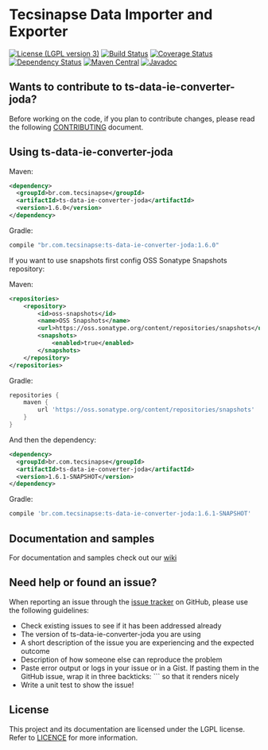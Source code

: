 Tecsinapse Data Importer and Exporter
==========
[![License (LGPL version 3)](https://img.shields.io/badge/license-GNU%20LGPL%20version%203.0-blue.svg)](https://github.com/tecsinapse/ts-data-ie-converter-joda/blob/master/LICENCE)
[![Build Status](https://travis-ci.org/tecsinapse/ts-data-ie-converter-joda.svg?branch=master)](https://travis-ci.org/tecsinapse/ts-data-ie-converter-joda)
[![Coverage Status](https://img.shields.io/coveralls/tecsinapse/ts-data-ie-converter-joda.svg?branch=master)](https://coveralls.io/github/tecsinapse/ts-data-ie-converter-joda?branch=master)
[![Dependency Status](https://www.versioneye.com/user/projects/57c283f5939fc600508e8c19/badge.svg)](https://www.versioneye.com/user/projects/57c283f5939fc600508e8c19)
[![Maven Central](https://maven-badges.herokuapp.com/maven-central/br.com.tecsinapse/ts-data-ie-converter-joda/badge.svg)](https://maven-badges.herokuapp.com/maven-central/br.com.tecsinapse/ts-data-ie-converter-joda/)
[![Javadoc](http://www.javadoc.io/badge/br.com.tecsinapse/ts-data-ie-converter-joda.svg)](http://www.javadoc.io/doc/br.com.tecsinapse/ts-data-ie-converter-joda)

Wants to contribute to ts-data-ie-converter-joda?
---
Before working on the code, if you plan to contribute changes, please read the following [CONTRIBUTING](CONTRIBUTING.md) document.

Using ts-data-ie-converter-joda
---

Maven:

``` xml
<dependency>
  <groupId>br.com.tecsinapse</groupId>
  <artifactId>ts-data-ie-converter-joda</artifactId>
  <version>1.6.0</version>
</dependency>
```

Gradle:

```groovy
compile "br.com.tecsinapse:ts-data-ie-converter-joda:1.6.0"
```

If you want to use snapshots first config OSS Sonatype Snapshots repository:

Maven:

``` xml
<repositories>
    <repository>
        <id>oss-snapshots</id>
        <name>OSS Snapshots</name>
        <url>https://oss.sonatype.org/content/repositories/snapshots</url>
        <snapshots>
            <enabled>true</enabled>
        </snapshots>
    </repository>
</repositories>
```

Gradle:

```groovy
repositories {
    maven {
        url 'https://oss.sonatype.org/content/repositories/snapshots'
    }
}
```

And then the dependency:

``` xml
<dependency>
  <groupId>br.com.tecsinapse</groupId>
  <artifactId>ts-data-ie-converter-joda</artifactId>
  <version>1.6.1-SNAPSHOT</version>
</dependency>
```

Gradle:

```groovy
compile 'br.com.tecsinapse:ts-data-ie-converter-joda:1.6.1-SNAPSHOT'
```

Documentation and samples
---

For documentation and samples check out our [wiki](https://github.com/tecsinapse/ts-data-ie-converter-joda/wiki)

Need help or found an issue?
---

When reporting an issue through the [issue tracker](https://github.com/tecsinapse/ts-data-ie-converter-joda/issues?state=open)
on GitHub, please use the following guidelines:

* Check existing issues to see if it has been addressed already
* The version of ts-data-ie-converter-joda you are using
* A short description of the issue you are experiencing and the expected outcome
* Description of how someone else can reproduce the problem
* Paste error output or logs in your issue or in a Gist. If pasting them in the GitHub issue, wrap 
it in three backticks: ```  so that it renders nicely
* Write a unit test to show the issue!

License
---

This project and its documentation are licensed under the LGPL license. Refer to [LICENCE](LICENCE) for more information.
